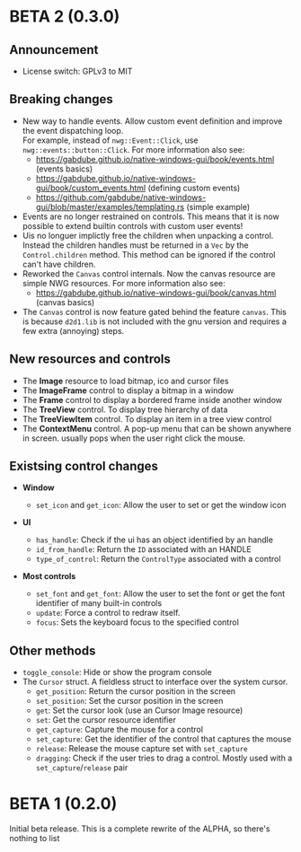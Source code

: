 # BETA 2 (0.3.0)

## Announcement

* License switch: GPLv3 to MIT 


## Breaking changes

* New way to handle events. Allow custom event definition and improve the event dispatching loop.  
For example, instead of `nwg::Event::Click`, use `nwg::events::button::Click`. 
For more information also see: 
  * https://gabdube.github.io/native-windows-gui/book/events.html (events basics)
  * https://gabdube.github.io/native-windows-gui/book/custom_events.html (defining custom events)
  * https://github.com/gabdube/native-windows-gui/blob/master/examples/templating.rs (simple example)
* Events are no longer restrained on controls. This means that it is now possible to extend builtin controls with custom user events!
* Uis no longuer implictly free the children when unpacking a control. Instead the children handles
  must be returned in a `Vec` by the `Control.children` method. This method can be ignored if the
  control can't have children.
* Reworked the `Canvas` control internals. Now the canvas resource are simple NWG resources.
For more information also see: 
  * https://gabdube.github.io/native-windows-gui/book/canvas.html (canvas basics)
* The `Canvas` control is now feature gated behind the feature `canvas`. This is because `d2d1.lib` is not included with the gnu version
  and requires a few extra (annoying) steps. 

## New resources and controls

* The **Image** resource to load bitmap, ico and cursor files
* The **ImageFrame** control to display a bitmap in a window
* The **Frame** control to display a bordered frame inside another window
* The **TreeView** control. To display tree hierarchy of data
* The **TreeViewItem** control. To display an item in a tree view control
* The **ContextMenu** control. A pop-up menu that can be shown anywhere in screen. usually pops when the user right click the mouse.


## Existsing control changes

* **Window**
    * `set_icon` and `get_icon`: Allow the user to set or get the window icon  
* **UI**
  * `has_handle`: Check if the ui has an object identified by an handle
  * `id_from_handle`: Return the `ID` associated with an HANDLE
  * `type_of_control`: Return the `ControlType` associated with a control

* **Most controls**
  * `set_font` and `get_font`: Allow the user to set the font or get the font identifier of many built-in controls  
  * `update`: Force a control to redraw itself.  
  * `focus`: Sets the keyboard focus to the specified control


## Other methods

* `toggle_console`: Hide or show the program console
* The `Cursor` struct. A fieldless struct to interface over the system cursor.
    * `get_position`: Return the cursor position in the screen
    * `set_position`: Set the cursor position in the screen
    * `get`: Set the cursor look (use an Cursor Image resource)
    * `set`: Get the cursor resource identifier
    * `get_capture`: Capture the mouse for a control
    * `set_capture`: Get the identifier of the control that captures the mouse
    * `release`: Release the mouse capture set with `set_capture`
    * `dragging`: Check if the user tries to drag a control. Mostly used with a `set_capture`/`release` pair   


# BETA 1 (0.2.0)

Initial beta release. This is a complete rewrite of the ALPHA, so there's nothing to list